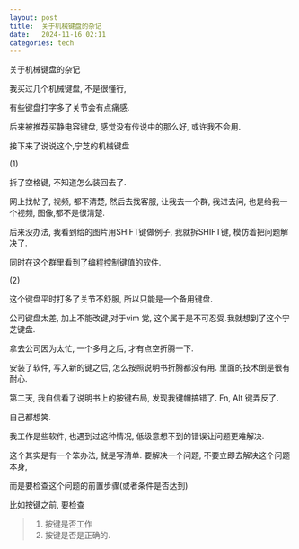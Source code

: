```yaml
---
layout: post
title:  关于机械键盘的杂记
date:   2024-11-16 02:11
categories: tech 
---
```


关于机械键盘的杂记

我买过几个机械键盘, 不是很懂行, 

有些键盘打字多了关节会有点痛感.

后来被推荐买静电容键盘, 感觉没有传说中的那么好, 或许我不会用.

接下来了说说这个,宁芝的机械键盘

(1)

拆了空格键, 不知道怎么装回去了.

网上找帖子, 视频, 都不清楚, 然后去找客服, 让我去一个群, 我进去问, 也是给我一个视频, 图像,都不是很清楚.

后来没办法, 我看到给的图片用SHIFT键做例子, 我就拆SHIFT键, 模仿着把问题解决了.

同时在这个群里看到了编程控制键值的软件.

(2)

这个键盘平时打多了关节不舒服, 所以只能是一个备用键盘.

公司键盘太差, 加上不能改键,对于vim 党, 这个属于是不可忍受.我就想到了这个宁芝键盘.

拿去公司因为太忙, 一个多月之后, 才有点空折腾一下.

安装了软件, 写入新的键之后, 怎么按照说明书折腾都没有用. 里面的技术倒是很有耐心.

第二天, 我自信看了说明书上的按键布局, 发现我键帽搞错了. Fn, Alt 键弄反了.

自己都想笑.

我工作是些软件, 也遇到过这种情况, 低级意想不到的错误让问题更难解决.

这个其实是有一个笨办法, 就是写清单. 要解决一个问题, 不要立即去解决这个问题本身,

而是要检查这个问题的前置步骤(或者条件是否达到) 

比如按键之前, 要检查

> 1. 按键是否工作
> 2. 按键是否是正确的.